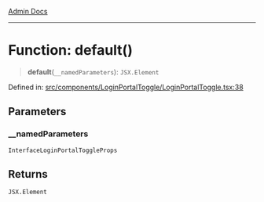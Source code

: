 [Admin Docs](/)

***

# Function: default()

> **default**(`__namedParameters`): `JSX.Element`

Defined in: [src/components/LoginPortalToggle/LoginPortalToggle.tsx:38](https://github.com/PalisadoesFoundation/talawa-admin/blob/main/src/components/LoginPortalToggle/LoginPortalToggle.tsx#L38)

## Parameters

### \_\_namedParameters

`InterfaceLoginPortalToggleProps`

## Returns

`JSX.Element`
